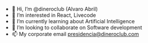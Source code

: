 - 👋 Hi, I’m @dineroclub (Alvaro Abril)
- 👀 I’m interested in React, Livecode
- 🌱 I’m currently learning about Artificial Intelligence
- 💞️ I’m looking to collaborate on Software development
- 📫 My corporate email presidencia@dineroclub.com

<!---
dineroclub/dineroclub is a ✨ special ✨ repository because its `README.md` (this file) appears on your GitHub profile.
You can click the Preview link to take a look at your changes.
--->
